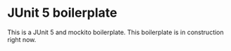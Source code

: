 <h1>JUnit 5 boilerplate</h1>

This is a JUnit 5 and mockito boilerplate.
This boilerplate is in construction right now.
